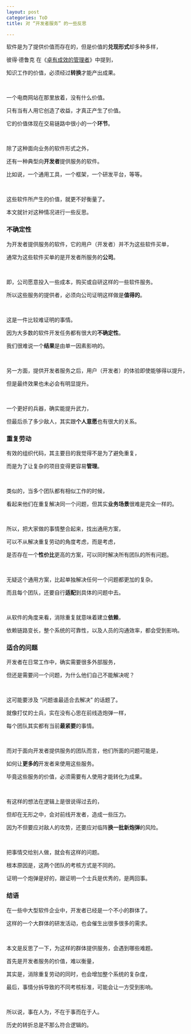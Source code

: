 ```yaml
---
layout: post
categories: ToD
title: 对 “开发者服务” 的一些反思

---
```


软件是为了提供价值而存在的，但是价值的**兑现形式**却多种多样，

彼得·德鲁克 在《[卓有成效的管理者](https://book.douban.com/subject/1322025/)》中提到，

知识工作的价值，必须经过**转换**才能产出成果。

<br/>

一个电商网站在那里放着，没有什么价值。

只有当有人用它创造了收益，才真正产生了价值。

它的价值体现在交易链路中很小的一个**环节**。

<br/>

除了这种面向业务的软件形式之外，

还有一种典型向**开发者**提供服务的软件。

比如说，一个通用工具，一个框架，一个研发平台，等等。

<br/>

这些软件所产生的价值，就更不好衡量了。

本文就针对这种情况进行一些反思。

### 不确定性

为开发者提供服务的软件，它的用户（开发者）并不为这些软件买单，

通常为这些软件买单的是开发者所服务的**公司**。

<br/>

即，公司愿意投入一些成本，购买或自研这样的一些软件服务。

所以这些服务的提供者，必须向公司证明这样做是**值得的**。

<br/>

这是一件比较难证明的事情。

因为大多数的软件开发任务都有很大的**不确定性**。

我们很难说一个**结果**是由单一因素影响的。

<br/>

另一方面，提供开发者服务之后，用户（开发者）的体验即使能够得以提升，

但是最终效果也未必会有明显提升。

<br/>

一个更好的兵器，确实能提升武力，

但最后杀了多少敌人，其实跟**个人意愿**也有很大的关系。

### 重复劳动

有效的组织代码，其主要目的我觉得不是为了避免重复，

而是为了让复杂的项目变得更容易**管理**。

<br/>

类似的，当多个团队都有相似工作的时候，

看起来他们在重复解决同一个问题，但其实**业务场景**很难是完全一样的。

<br/>

所以，把大家做的事情整合起来，找出通用方案，

可以不从解决重复劳动的角度考虑，而是考虑，

是否存在一个**性价比**更高的方案，可以同时解决所有团队的所有问题。

<br/>

无疑这个通用方案，比起单独解决任何一个问题都更加的复杂。

而且每个团队，还要自行**适配**到具体的问题中去。

<br/>

从软件的角度来看，消除重复就意味着建立**依赖**，

依赖链路变长，整个系统的可靠性，以及人员的沟通效率，都会受到影响。

### 适合的问题

开发者在日常工作中，确实需要很多外部服务，

但还是需要问一个问题，为什么他们自己不能解决呢？

<br/>

这可能要涉及 “问题谁最适合去解决” 的话题了。

就像打仗的士兵，实在没有心思在前线造炮弹一样，

每个团队其实都有当前**最紧要**的事情。

<br/>

而对于面向开发者提供服务的团队而言，他们所面的问题可能是，

如何让**更多的**开发者来使用这些服务。

毕竟这些服务的价值，必须需要有人使用才能转化为成果。

<br/>

有这样的想法在逻辑上是很说得过去的，

但却在无形之中，会对前线开发者，造成一些压力。

因为不但要应对敌人的攻势，还要应对临阵**换一批新炮弹**的风险。

<br/>

把事情交给别人做，就会有这样的问题。

根本原因是，这两个团队的考核方式是不同的。

证明一个炮弹是好的，跟证明一个士兵是优秀的，是两回事。

### 结语

在一些中大型软件企业中，开发者已经是一个不小的群体了。

这样的一个大群体的研发活动，也会催生出很多很多的需求。

<br/>

本文是反思了一下，为这样的群体提供服务，会遇到哪些难题。

首先是开发者服务的价值，难以衡量，

其实是，消除重复劳动的同时，也会增加整个系统的复杂度，

最后，事情分拆导致的不同考核标准，可能会让一方受到影响。

<br/>

所以说，事在人为，不在于事而在于人。

历史的转折总是不那么符合逻辑的。
